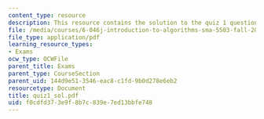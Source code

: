 ```yaml
---
content_type: resource
description: This resource contains the solution to the quiz 1 questions.
file: /media/courses/6-046j-introduction-to-algorithms-sma-5503-fall-2005/f0cdfd373e9f8b7c839e7ed13bbfe748_quiz1_sol.pdf
file_type: application/pdf
learning_resource_types:
- Exams
ocw_type: OCWFile
parent_title: Exams
parent_type: CourseSection
parent_uid: 144d9e51-3546-eac8-c1fd-9b0d278e6eb2
resourcetype: Document
title: quiz1_sol.pdf
uid: f0cdfd37-3e9f-8b7c-839e-7ed13bbfe748
---
```

